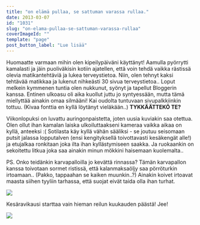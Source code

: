 ```yaml
---
title: "on elämä pullaa, se sattuman varassa rullaa."
date: 2013-03-07
id: "1031"
slug: "on-elama-pullaa-se-sattuman-varassa-rullaa"
coverImageId: ""
template: "page"
post_button_label: "Lue lisää"
---
```


Huomaatte varmaan mihin olen kipeilypäiväni käyttänyt! Aamulla pyörrytti kamalasti ja jäin puoliväkisin kotiin ajatellen, että voin tehdä vaikka rästissä olevia matikantehtäviä ja lukea terveystietoa. Niin, olen tehnyt kaksi tehtävää matikkaa ja lukenut nihkeästi 30 sivua terveystietoa.. Loput melkein kymmenen tuntia olen nukkunut, syönyt ja tapellut Bloggerin kanssa. Entinen ulkoasu oli aika kuollut juttu jo syntyessään, mutta tämä miellyttää ainakin omaa silmääni! Kai oudolta tuntuvaan sivupalkkiinkin tottuu. (Kivaa fonttia en kyllä löytänyt vieläkään..) **TYKKÄÄTTEKÖ TE?**

Viikonlopuksi on luvattu auringonpaistetta, joten uusia kuviakin saa otettua. Olen ollut ihan kamalan laiska ulkoiluttaakseni kameraa vaikka aikaa on kyllä, anteeksi :( Sotilasta käy kyllä vähän sääliksi - se joutuu seisomaan putsit jalassa lopputalven (ensi kengityksellä toivottavasti kesäkengät alle!) ja etujalkaa ronkitaan joka ilta ihan kyllästymiseen saakka. Ja ruokaankin on sekoitettu litkua joka saa ainakin minun mökkini haisemaan kuolemalta..

PS. Onko teidänkin karvapalloilla jo kevättä rinnassa? Tämän karvapallon kanssa toivotaan sormet ristissä, että kalanmaksaöljy saa pörröturkin irtoamaan.. (Pakko, tappaahan se kaiken muunkin..?) Ainakin koivet irtoavat maasta siihen tyyliin tarhassa, että suojat eivät taida olla ihan turhat.

[![](/images/IMG_9591_.png)](http://3.bp.blogspot.com/-4XaP_RNvXMw/UTjY2nf1Y8I/AAAAAAAAFbQ/Mz3obzeYnno/s1600/IMG_9591_.png)

Kesäravikausi starttaa vain hieman reilun kuukauden päästä! Jee!

[![](/images/ak.png)](http://3.bp.blogspot.com/-oug_nuAkn1A/UTjWRxCKRUI/AAAAAAAAFao/E7XnlacJD_U/s1600/ak.png)
